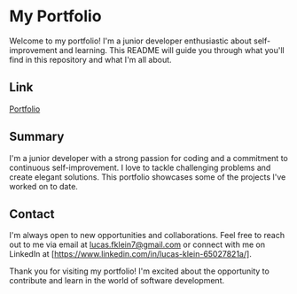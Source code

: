 # My Portfolio

Welcome to my portfolio! I'm a junior developer enthusiastic about self-improvement and learning. This README will guide you through what you'll find in this repository and what I'm all about.

## Link

[Portfolio](https://lucasklein.netlify.app/)

## Summary

I'm a junior developer with a strong passion for coding and a commitment to continuous self-improvement. I love to tackle challenging problems and create elegant solutions. This portfolio showcases some of the projects I've worked on to date.

## Contact

I'm always open to new opportunities and collaborations. Feel free to reach out to me via email at lucas.fklein7@gmail.com or connect with me on LinkedIn at [https://www.linkedin.com/in/lucas-klein-65027821a/].

Thank you for visiting my portfolio! I'm excited about the opportunity to contribute and learn in the world of software development.
